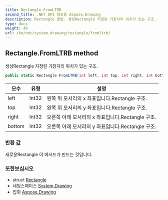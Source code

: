 ```yaml
---
title: Rectangle.FromLTRB
second_title: .NET API 참조용 Aspose.Drawing
description: Rectangle 방법. 생성Rectangle 지정된 가장자리 위치가 있는 구조.
type: docs
weight: 40
url: /ko/net/system.drawing/rectangle/fromltrb/
---
```

## Rectangle.FromLTRB method

생성Rectangle 지정된 가장자리 위치가 있는 구조.

```csharp
public static Rectangle FromLTRB(int left, int top, int right, int bottom)
```

| 모수 | 유형 | 설명 |
| --- | --- | --- |
| left | Int32 | 왼쪽 위 모서리의 x 좌표입니다.Rectangle 구조. |
| top | Int32 | 왼쪽 위 모서리의 y 좌표입니다.Rectangle 구조. |
| right | Int32 | 오른쪽 아래 모서리의 x 좌표입니다.Rectangle 구조. |
| bottom | Int32 | 오른쪽 아래 모서리의 y 좌표입니다.Rectangle 구조. |

### 반환 값

새로운Rectangle 이 메서드가 만드는 것입니다.

### 또한보십시오

* struct [Rectangle](../)
* 네임스페이스 [System.Drawing](../../rectangle/)
* 집회 [Aspose.Drawing](../../../)


